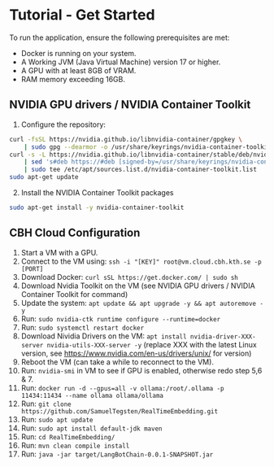 # Tutorial - Get Started

To run the application, ensure the following prerequisites are met:

- Docker is running on your system.
- A Working JVM (Java Virtual Machine) version 17 or higher.
- A GPU with at least 8GB of VRAM.
- RAM memory exceeding 16GB.

## NVIDIA GPU drivers / NVIDIA Container Toolkit

1. Configure the repository:

```bash
curl -fsSL https://nvidia.github.io/libnvidia-container/gpgkey \
    | sudo gpg --dearmor -o /usr/share/keyrings/nvidia-container-toolkit-keyring.gpg
curl -s -L https://nvidia.github.io/libnvidia-container/stable/deb/nvidia-container-toolkit.list \
    | sed 's#deb https://#deb [signed-by=/usr/share/keyrings/nvidia-container-toolkit-keyring.gpg] https://#g' \
    | sudo tee /etc/apt/sources.list.d/nvidia-container-toolkit.list
sudo apt-get update 
```

2. Install the NVIDIA Container Toolkit packages

```bash
sudo apt-get install -y nvidia-container-toolkit
```

## CBH Cloud Configuration

1. Start a VM with a GPU.
2. Connect to the VM using:
```ssh -i "[KEY]" root@vm.cloud.cbh.kth.se -p [PORT]```
3. Download Docker:
```curl sSL https://get.docker.com/ | sudo sh```
4. Download Nvidia Toolkit on the VM (see NVIDIA GPU drivers / NVIDIA Container Toolkit for command)
5. Update the system:
```apt update && apt upgrade -y && apt autoremove -y```
6. Run:
```sudo nvidia-ctk runtime configure --runtime=docker```
7. Run:
```sudo systemctl restart docker```
8. Download Nividia Drivers on the VM:
```apt install nvidia-driver-XXX-server nvidia-utils-XXX-server -y```
(replace XXX with the latest Linux version, see https://www.nvidia.com/en-us/drivers/unix/ for version)
9. Reboot the VM (can take a while to reconnect to the VM).
10. Run:
```nvidia-smi``` in VM to see if GPU is enabled, otherwise redo step 5,6 & 7.
11. Run:
```docker run -d --gpus=all -v ollama:/root/.ollama -p 11434:11434 --name ollama ollama/ollama```
12. Run:
```git clone https://github.com/SamuelTegsten/RealTimeEmbedding.git```
13. Run:
```sudo apt update```
14. Run:
```sudo apt install default-jdk maven```
15. Run:
```cd RealTimeEmbedding/```
14. Run:
```mvn clean compile install```
15. Run:
```java -jar target/LangBotChain-0.0.1-SNAPSHOT.jar```
